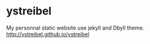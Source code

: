 ystreibel
=========

My personnal static website use jekyll and Dbyll theme.  http://ystreibel.github.io/ystreibel
